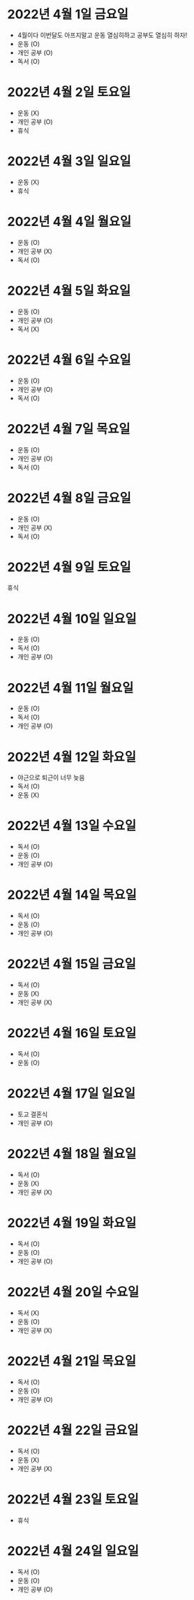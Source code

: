 # 2022년 4월 1일 금요일 

- 4월이다 이번달도 아프지말고 운동 열심히하고 공부도 열심히 하자!
- 운동 (O)
- 개인 공부 (O)
- 독서 (O)

# 2022년 4월 2일 토요일 

- 운동 (X)
- 개인 공부 (O)
- 휴식 
# 2022년 4월 3일 일요일

- 운동 (X)
- 휴식 

# 2022년 4월 4일 월요일 

- 운동 (O)
- 개인 공부 (X)
- 독서 (O)

# 2022년 4월 5일 화요일

- 운동 (O)
- 개인 공부 (O)
- 독서 (X)

# 2022년 4월 6일 수요일

- 운동 (O)
- 개인 공부 (O)
- 독서 (O)

# 2022년 4월 7일 목요일 

- 운동 (O)
- 개인 공부 (O)
- 독서 (O)

# 2022년 4월 8일 금요일 

- 운동 (O)
- 개인 공부 (X)
- 독서 (O)

# 2022년 4월 9일 토요일 

휴식 

# 2022년 4월 10일 일요일 

- 운동 (O)
- 독서 (O)
- 개인 공부 (O)

# 2022년 4월 11일 월요일 

- 운동 (O)
- 독서 (O)
- 개인 공부 (O)

# 2022년 4월 12일 화요일

- 야근으로 퇴근이 너무 늦음 
- 독서 (O)
- 운동 (X)

# 2022년 4월 13일 수요일 

- 독서 (O)
- 운동 (O)
- 개인 공부 (O)

# 2022년 4월 14일 목요일 

- 독서 (O)
- 운동 (O)
- 개인 공부 (O)

# 2022년 4월 15일 금요일

- 독서 (O)
- 운동 (X)
- 개인 공부 (X)

# 2022년 4월 16일 토요일

- 독서 (O)
- 운동 (O)

# 2022년 4월 17일 일요일 

- 토고 결혼식
- 개인 공부 (O)

# 2022년 4월 18일 월요일

- 독서 (O)
- 운동 (X)
- 개인 공부 (X)

# 2022년 4월 19일 화요일

- 독서 (O)
- 운동 (O)
- 개인 공부 (O)

# 2022년 4월 20일 수요일

- 독서 (X)
- 운동 (O)
- 개인 공부 (X)

# 2022년 4월 21일 목요일

- 독서 (O)
- 운동 (O)
- 개인 공부 (O)

# 2022년 4월 22일 금요일

- 독서 (O)
- 운동 (X)
- 개인 공부 (X)

# 2022년 4월 23일 토요일 

- 휴식 

# 2022년 4월 24일 일요일

- 독서 (O)
- 운동 (O)
- 개인 공부 (O)